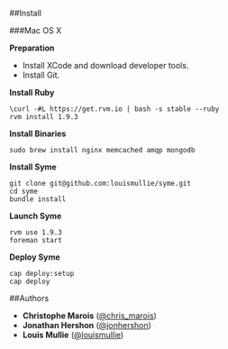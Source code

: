 ##Install

###Mac OS X

**Preparation**

- Install XCode and download developer tools.
- Install Git.

**Install Ruby**

```
\curl -#L https://get.rvm.io | bash -s stable --ruby
rvm install 1.9.3
```

**Install Binaries**

```
sudo brew install nginx memcached amqp mongodb
```

**Install Syme**

```
git clone git@github.com:louismullie/syme.git
cd syme
bundle install
```

**Launch Syme**

```
rvm use 1.9.3
foreman start
```

**Deploy Syme**

```
cap deploy:setup
cap deploy
```

##Authors

- **Christophe Marois** ([@chris_marois](https://twitter.com/chris_marois))
- **Jonathan Hershon** ([@jonhershon](https://twitter.com/jonhershon))
- **Louis Mullie** ([@louismullie](https://twitter.com/louismullie))
